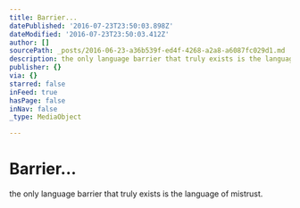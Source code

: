 ```yaml
---
title: Barrier...
datePublished: '2016-07-23T23:50:03.898Z'
dateModified: '2016-07-23T23:50:03.412Z'
author: []
sourcePath: _posts/2016-06-23-a36b539f-ed4f-4268-a2a8-a6087fc029d1.md
description: the only language barrier that truly exists is the language of mistrust.
publisher: {}
via: {}
starred: false
inFeed: true
hasPage: false
inNav: false
_type: MediaObject

---
```

# Barrier...

the only language barrier that truly exists is the language of mistrust.
